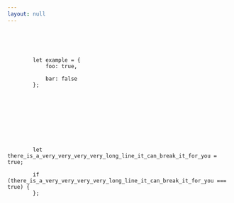 ```yaml
---
layout: null
---
```


<body>
<section id="main" class="language-javascript">

<pre>

	<code>


		let example = {
			foo: true,

			bar: false
		};


	</code>

</pre>

<pre data-break-lines="50">

	<code>


		let there_is_a_very_very_very_very_long_line_it_can_break_it_for_you = true;

		if (there_is_a_very_very_very_very_long_line_it_can_break_it_for_you === true) {
		};


	</code>

</pre>

</section>

<script src="https://dev.prismjs.com/prism.js"></script>
<script src="./prism-normalize-whitespace.js"></script>
<script>
// Optional
Prism.plugins.NormalizeWhitespace.setDefaults({
	"remove-trailing": true,
	"remove-indent": true,
	"left-trim": true,
	"right-trim": true,
});
</script>
</body>
